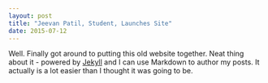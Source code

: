 ```yaml
---
layout: post
title: "Jeevan Patil, Student, Launches Site"
date: 2015-07-12
---
```


Well. Finally got around to putting this old website together. Neat thing about it - powered by [Jekyll](http://jekyllrb.com) and I can use Markdown to author my posts. It actually is a lot easier than I thought it was going to be.
